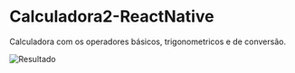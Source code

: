 # Calculadora2-ReactNative

Calculadora com os operadores básicos, trigonometricos e de conversão. 

![Resultado](https://user-images.githubusercontent.com/42559335/236688382-35bb716c-c0ea-490e-a2c9-035af730d9be.jpeg)
